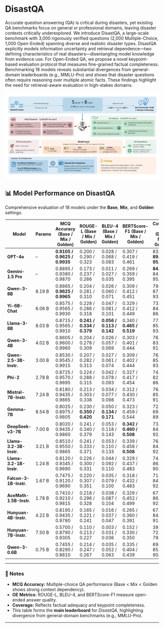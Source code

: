# DisastQA

Accurate question answering (QA) is critical during disasters, yet existing QA benchmarks focus on general or professional domains, leaving disaster contexts critically underexplored. We introduce DisastQA, a large-scale benchmark with 3,000 rigorously verified questions (2,000 Multiple-Choice, 1,000 Open-Ended) spanning diverse and realistic disaster types. DisastQA explicitly models information uncertainty and retrieval dependence—two defining characteristics of real disasters—disentangling model knowledge from evidence use. For Open-Ended QA, we propose a novel keypoint-based evaluation protocol that measures fine-grained factual completeness. Benchmarking 18 models reveals substantial divergences from general-domain leaderboards (e.g., MMLU-Pro) and shows that disaster questions often require reasoning over multiple atomic facts.  These findings highlight the need for retrieval-aware evaluation in high-stakes domains.

<p align="center">
  <img src="disastQA_workflow.png" width="600"/>
</p>

## 📊 Model Performance on **DisastQA**

Comprehensive evaluation of 18 models under the **Base**, **Mix**, and **Golden** settings.

| Model | Params | **MCQ Accuracy** (Base / Mix / Golden) | **ROUGE-L** (Base / Mix / Golden) | **BLEU-4** (Base / Mix / Golden) | **BERTScore-F1** (Base / Mix / Golden) | **Coverage (%)** (Base / Mix / Golden) |
|--------|---------|---------------------------------------|-----------------------------------|----------------------------------|----------------------------------------|----------------------------------------|
| **GPT-4o** | – | **0.9105 / 0.9625 / 0.9935** | 0.200 / 0.290 / 0.323 | 0.028 / 0.068 / 0.083 | 0.307 / 0.419 / 0.461 | 83.7 / **89.8 / 95.4** |
| **Gemini-1.5 Pro** | – | 0.8895 / 0.9380 / 0.9870 | 0.173 / 0.237 / 0.266 | 0.011 / 0.027 / 0.035 | 0.269 / 0.359 / 0.395 | **84.5** / 84.0 / 95.1 |
| **Qwen-3-8B** | 8.19 B | 0.8865 / **0.9625 / 0.9965** | 0.204 / 0.281 / 0.310 | 0.026 / 0.060 / 0.071 | 0.309 / 0.412 / 0.451 | 79.1 / 87.1 / 93.9 |
| **Yi-6B-Chat** | 6.06 B | 0.8575 / 0.9565 / 0.9930 | 0.228 / 0.286 / 0.318 | 0.047 / 0.081 / 0.101 | 0.329 / 0.412 / 0.449 | 73.1 / 84.7 / 86.5 |
| **Llama-3-8B** | 8.03 B | 0.8715 / 0.9565 / 0.9910 | **0.241 / 0.334 / 0.379** | **0.056 / 0.113 / 0.142** | 0.340 / **0.465 / 0.519** | 77.5 / 85.1 / 93.4 |
| **Qwen-3-4B** | 4.02 B | 0.8605 / 0.9600 / 0.9960 | 0.204 / 0.278 / 0.309 | 0.026 / 0.057 / 0.069 | 0.303 / 0.401 / 0.444 | 76.5 / 83.5 / 91.7 |
| **Qwen-2.5-3B-Instr.** | 3.00 B | 0.8530 / 0.9545 / 0.9915 | 0.207 / 0.282 / 0.313 | 0.027 / 0.061 / 0.074 | 0.309 / 0.402 / 0.444 | 76.9 / 85.4 / 93.4 |
| **Phi-2** | 2.78 B | 0.8725 / 0.9570 / 0.9895 | 0.224 / 0.288 / 0.315 | 0.042 / 0.078 / 0.093 | 0.327 / 0.417 / 0.454 | 74.0 / 82.0 / 86.9 |
| **Mistral-7B-Instr.** | 7.24 B | 0.8180 / 0.9435 / 0.9865 | 0.213 / 0.303 / 0.338 | 0.034 / 0.077 / 0.098 | 0.312 / 0.430 / 0.473 | 76.3 / 85.4 / 91.6 |
| **Gemma-7B** | 8.54 B | 0.8025 / 0.8975 / 0.9805 | 0.230 / **0.350 / 0.420** | 0.050 / **0.134 / 0.171** | 0.323 / 0.459 / 0.544 | 72.9 / 69.7 / 89.7 |
| **DeepSeek-v3-7B** | 7.00 B | 0.8020 / 0.9435 / 0.9860 | 0.241 / 0.340 / 0.379 | 0.053 / 0.118 / 0.143 | **0.342 / 0.460 / 0.508** | 73.5 / 84.1 / 92.0 |
| **Llama-3.2-3B-Instr.** | 3.21 B | 0.8510 / 0.9550 / 0.9865 | 0.241 / 0.333 / 0.371 | 0.053 / 0.110 / 0.133 | 0.339 / 0.458 / **0.508** | 76.6 / 84.3 / 92.0 |
| **Llama-3.2-1B-Instr.** | 1.24 B | 0.8120 / 0.9345 / 0.9690 | 0.226 / 0.300 / 0.331 | 0.044 / 0.092 / 0.110 | 0.329 / 0.437 / 0.483 | 74.5 / 86.5 / 90.4 |
| **Falcon-3-1B-Instr.** | 1.67 B | 0.7475 / 0.9120 / 0.9690 | 0.220 / 0.307 / 0.351 | 0.035 / 0.079 / 0.100 | 0.318 / 0.432 / 0.483 | 71.1 / 84.1 / 92.3 |
| **AceMath-1.5B-Instr.** | 1.78 B | 0.7410 / 0.9210 / 0.9815 | 0.218 / 0.296 / 0.328 | 0.038 / 0.087 / 0.104 | 0.329 / 0.452 / 0.499 | 67.9 / 86.6 / 92.3 |
| **Hunyuan-4B-Instr.** | 4.22 B | 0.8195 / 0.9435 / 0.9780 | 0.165 / 0.221 / 0.241 | 0.016 / 0.037 / 0.047 | 0.265 / 0.360 / 0.391 | 67.2 / 84.5 / 91.4 |
| **Hunyuan-7B-Instr.** | 7.50 B | 0.5700 / 0.8790 / 0.9305 | 0.110 / 0.213 / 0.227 | 0.003 / 0.031 / 0.036 | 0.152 / 0.330 / 0.350 | 39.6 / 72.6 / 79.9 |
| **Qwen-3-0.6B** | 0.75 B | 0.7455 / 0.8290 / 0.8810 | 0.214 / 0.247 / 0.267 | 0.035 / 0.052 / 0.063 | 0.335 / 0.404 / 0.439 | 69.7 / 85.7 / 90.1 |

---

### 🧩 Notes
- **MCQ Accuracy:** Multiple-choice QA performance (Base < Mix < Golden shows strong context dependency).  
- **OE Metrics:** ROUGE-L, BLEU-4, and BERTScore-F1 measure open-ended answer quality.  
- **Coverage:** Reflects factual adequacy and keypoint completeness.  
- This table forms the **main leaderboard** for *DisastQA*, highlighting divergence from general-domain benchmarks (e.g., MMLU-Pro).

---


